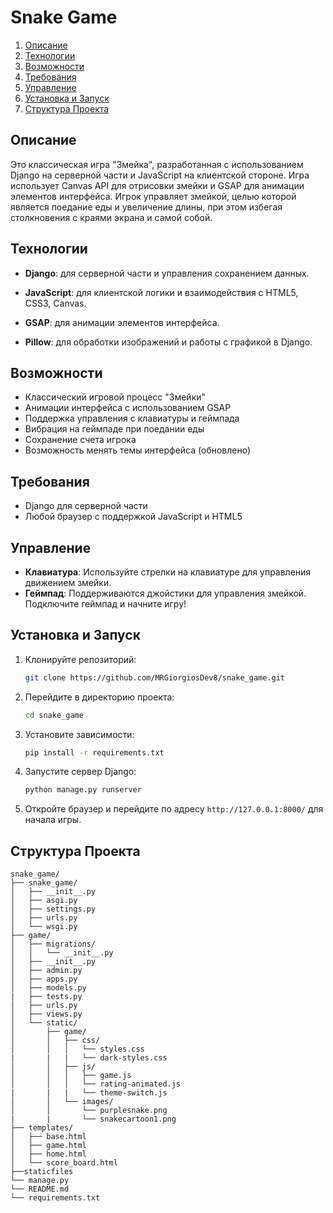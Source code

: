 # Snake Game

1. [Описание](#описание)
2. [Технологии](#технологии)
3. [Возможности](#возможности)
4. [Требования](#требования)
5. [Управление](#управление)
6. [Установка и Запуск](#установка-и-запуск)
7. [Структура Проекта](#структура-проекта)


## Описание

Это классическая игра "Змейка", разработанная с использованием Django на серверной части и JavaScript на клиентской стороне. Игра использует Canvas API для отрисовки змейки и GSAP для анимации элементов интерфейса. Игрок управляет змейкой, целью которой является поедание еды и увеличение длины, при этом избегая столкновения с краями экрана и самой собой.

## Технологии

- **Django**: для серверной части и управления сохранением данных.

- **JavaScript**: для клиентской логики и взаимодействия с HTML5, CSS3, Canvas.

- **GSAP**: для анимации элементов интерфейса.

- **Pillow**: для обработки изображений и работы с графикой в Django.

## Возможности

- Классический игровой процесс "Змейки"
- Анимации интерфейса с использованием GSAP
- Поддержка управления с клавиатуры и геймпада
- Вибрация на геймпаде при поедании еды
- Сохранение счета игрока
- Возможность менять темы интерфейса (обновлено)

## Требования

-  Django для серверной части
- Любой браузер с поддержкой JavaScript и HTML5

## Управление

- **Клавиатура**: Используйте стрелки на клавиатуре для управления движением змейки.
- **Геймпад**: Поддерживаются джойстики для управления змейкой. Подключите геймпад и начните игру!

## Установка и Запуск

1. Клонируйте репозиторий:

    ```bash
    git clone https://github.com/MRGiorgiosDev8/snake_game.git
    ```

2. Перейдите в директорию проекта:

    ```bash
    cd snake_game
    ```

3. Установите зависимости:

    ```bash
    pip install -r requirements.txt
    ```

4. Запустите сервер Django:

    ```bash
    python manage.py runserver
    ```

5. Откройте браузер и перейдите по адресу `http://127.0.0.1:8000/` для начала игры.


## Структура Проекта

```plaintext
snake_game/
├── snake_game/
│   ├── __init__.py           
│   ├── asgi.py               
│   ├── settings.py           
│   ├── urls.py               
│   └── wsgi.py               
├── game/
│   ├── migrations/           
│   │   └── __init__.py       
│   ├── __init__.py           
│   ├── admin.py              
│   ├── apps.py              
│   ├── models.py
|   ├── tests.py             
│   ├── urls.py               
│   ├── views.py             
│   └── static/
│       ├── game/
│       │   ├── css/
│       │   │   └── styles.css
|       |   |   └── dark-styles.css     
│       │   ├── js/
│       │   │   ├── game.js       
│       │   │   └── rating-animated.js
|       |   |   └── theme-switch.js   
│       │   └── images/
│       │       └── purplesnake.png
|       |       └── snakecartoon1.png 
├── templates/
│   ├── base.html             
│   ├── game.html             
│   ├── home.html             
│   └── score_board.html
├──staticfiles      
└── manage.py                
└── README.md
└── requirements.txt